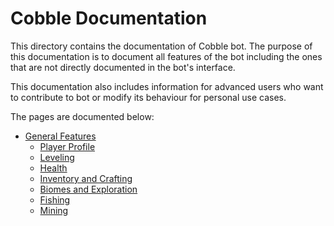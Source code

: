 # Cobble Documentation
This directory contains the documentation of Cobble bot. The purpose of this documentation is to
document all features of the bot including the ones that are not directly documented in the bot's
interface.

This documentation also includes information for advanced users who want to contribute to bot or
modify its behaviour for personal use cases.

The pages are documented below:

- [General Features](bot-features)
    - [Player Profile](bot-features/player-profiles.md)
    - [Leveling](bot-features/leveling.md)
    - [Health](bot-features/health.md)
    - [Inventory and Crafting](bot-features/inventory-and-crafting.md)
    - [Biomes and Exploration](bot-features/biomes-and-exploration.md)
    - [Fishing](bot-features/fishing.md)
    - [Mining](bot-features/mining.md)
